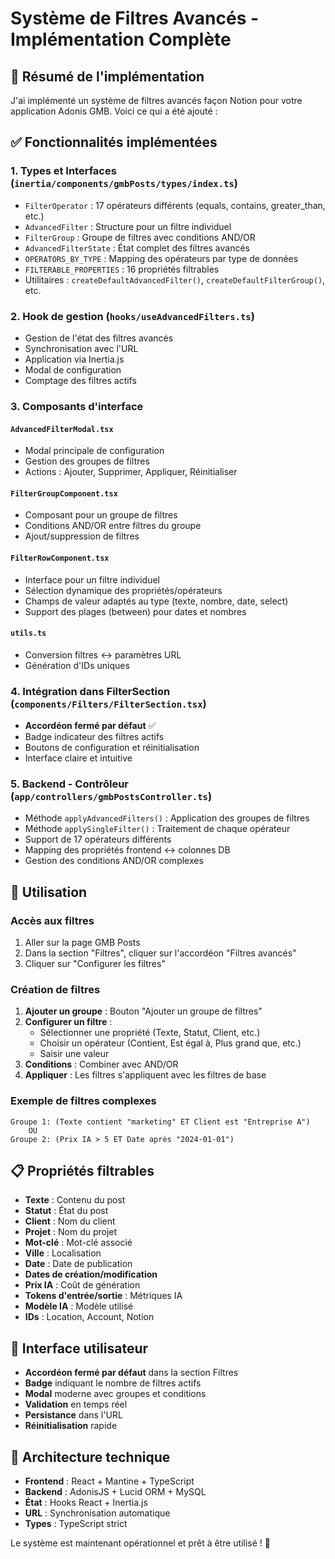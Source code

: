 # Système de Filtres Avancés - Implémentation Complète

## 🎯 Résumé de l'implémentation

J'ai implémenté un système de filtres avancés façon Notion pour votre application Adonis GMB. Voici ce qui a été ajouté :

## ✅ Fonctionnalités implémentées

### 1. **Types et Interfaces** (`inertia/components/gmbPosts/types/index.ts`)
- `FilterOperator` : 17 opérateurs différents (equals, contains, greater_than, etc.)
- `AdvancedFilter` : Structure pour un filtre individuel
- `FilterGroup` : Groupe de filtres avec conditions AND/OR
- `AdvancedFilterState` : État complet des filtres avancés
- `OPERATORS_BY_TYPE` : Mapping des opérateurs par type de données
- `FILTERABLE_PROPERTIES` : 16 propriétés filtrables
- Utilitaires : `createDefaultAdvancedFilter()`, `createDefaultFilterGroup()`, etc.

### 2. **Hook de gestion** (`hooks/useAdvancedFilters.ts`)
- Gestion de l'état des filtres avancés
- Synchronisation avec l'URL
- Application via Inertia.js
- Modal de configuration
- Comptage des filtres actifs

### 3. **Composants d'interface**

#### `AdvancedFilterModal.tsx`
- Modal principale de configuration
- Gestion des groupes de filtres
- Actions : Ajouter, Supprimer, Appliquer, Réinitialiser

#### `FilterGroupComponent.tsx`
- Composant pour un groupe de filtres
- Conditions AND/OR entre filtres du groupe
- Ajout/suppression de filtres

#### `FilterRowComponent.tsx`
- Interface pour un filtre individuel
- Sélection dynamique des propriétés/opérateurs
- Champs de valeur adaptés au type (texte, nombre, date, select)
- Support des plages (between) pour dates et nombres

#### `utils.ts`
- Conversion filtres ↔ paramètres URL
- Génération d'IDs uniques

### 4. **Intégration dans FilterSection** (`components/Filters/FilterSection.tsx`)
- **Accordéon fermé par défaut** ✅
- Badge indicateur des filtres actifs
- Boutons de configuration et réinitialisation
- Interface claire et intuitive

### 5. **Backend - Contrôleur** (`app/controllers/gmbPostsController.ts`)
- Méthode `applyAdvancedFilters()` : Application des groupes de filtres
- Méthode `applySingleFilter()` : Traitement de chaque opérateur
- Support de 17 opérateurs différents
- Mapping des propriétés frontend ↔ colonnes DB
- Gestion des conditions AND/OR complexes

## 🚀 Utilisation

### Accès aux filtres
1. Aller sur la page GMB Posts
2. Dans la section "Filtres", cliquer sur l'accordéon "Filtres avancés"
3. Cliquer sur "Configurer les filtres"

### Création de filtres
1. **Ajouter un groupe** : Bouton "Ajouter un groupe de filtres"
2. **Configurer un filtre** :
   - Sélectionner une propriété (Texte, Statut, Client, etc.)
   - Choisir un opérateur (Contient, Est égal à, Plus grand que, etc.)
   - Saisir une valeur
3. **Conditions** : Combiner avec AND/OR
4. **Appliquer** : Les filtres s'appliquent avec les filtres de base

### Exemple de filtres complexes
```
Groupe 1: (Texte contient "marketing" ET Client est "Entreprise A")
    OU
Groupe 2: (Prix IA > 5 ET Date après "2024-01-01")
```

## 📋 Propriétés filtrables

- **Texte** : Contenu du post
- **Statut** : État du post  
- **Client** : Nom du client
- **Projet** : Nom du projet
- **Mot-clé** : Mot-clé associé
- **Ville** : Localisation
- **Date** : Date de publication
- **Dates de création/modification**
- **Prix IA** : Coût de génération
- **Tokens d'entrée/sortie** : Métriques IA
- **Modèle IA** : Modèle utilisé
- **IDs** : Location, Account, Notion

## 🎨 Interface utilisateur

- **Accordéon fermé par défaut** dans la section Filtres
- **Badge** indiquant le nombre de filtres actifs
- **Modal** moderne avec groupes et conditions
- **Validation** en temps réel
- **Persistance** dans l'URL
- **Réinitialisation** rapide

## 🔧 Architecture technique

- **Frontend** : React + Mantine + TypeScript
- **Backend** : AdonisJS + Lucid ORM + MySQL
- **État** : Hooks React + Inertia.js
- **URL** : Synchronisation automatique
- **Types** : TypeScript strict

Le système est maintenant opérationnel et prêt à être utilisé ! 🎉